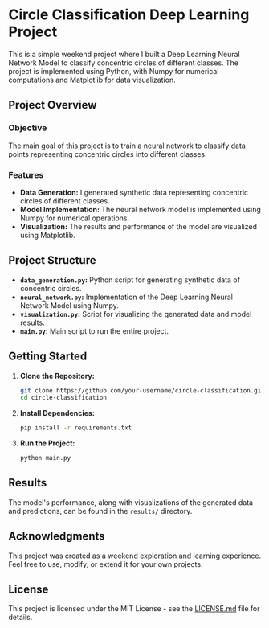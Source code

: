 # Circle Classification Deep Learning Project

This is a simple weekend project where I built a Deep Learning Neural Network Model to classify concentric circles of different classes. The project is implemented using Python, with Numpy for numerical computations and Matplotlib for data visualization.

## Project Overview

### Objective

The main goal of this project is to train a neural network to classify data points representing concentric circles into different classes.

### Features

- **Data Generation:** I generated synthetic data representing concentric circles of different classes.
- **Model Implementation:** The neural network model is implemented using Numpy for numerical operations.
- **Visualization:** The results and performance of the model are visualized using Matplotlib.

## Project Structure

- **`data_generation.py`:** Python script for generating synthetic data of concentric circles.
- **`neural_network.py`:** Implementation of the Deep Learning Neural Network Model using Numpy.
- **`visualization.py`:** Script for visualizing the generated data and model results.
- **`main.py`:** Main script to run the entire project.

## Getting Started

1. **Clone the Repository:**

    ```bash
    git clone https://github.com/your-username/circle-classification.git
    cd circle-classification
    ```

2. **Install Dependencies:**

    ```bash
    pip install -r requirements.txt
    ```

3. **Run the Project:**

    ```bash
    python main.py
    ```

## Results

The model's performance, along with visualizations of the generated data and predictions, can be found in the `results/` directory.

## Acknowledgments

This project was created as a weekend exploration and learning experience. Feel free to use, modify, or extend it for your own projects.

## License

This project is licensed under the MIT License - see the [LICENSE.md](LICENSE.md) file for details.
